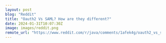 ```yaml
---
layout: post
blog: "Reddit"
title: "Oauth2 Vs SAML? How are they different?"
date: 2024-01-31T10:07:30Z
image: images/reddit.png
remote_url: "https://www.reddit.com/r/java/comments/1afek4g/oauth2_vs_saml_how_are_they_different/"
---
```

